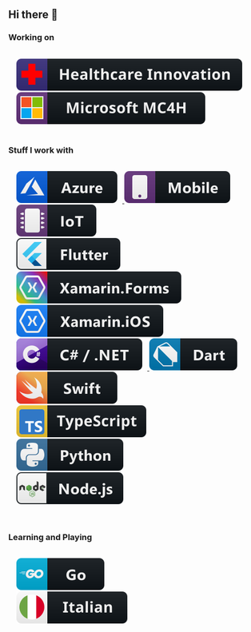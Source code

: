 ## Hi there 👋

### Working on

<p>
  <div  style="padding: 16px">
  <a href="https://www.microsoft.com/en-us/industry/health/microsoft-cloud-for-healthcare" style="padding-right: 10px">
    <img src="https://raw.githubusercontent.com/steverhall/steverhall/main/svg/dev/misc/healthcare.svg" alt="Healthcare Innovation">
  </a>
  <a href="https://www.microsoft.com/en-us/industry/health/microsoft-cloud-for-healthcare">
    <img src="https://raw.githubusercontent.com/steverhall/steverhall/main/svg/dev/misc/mc4h.svg" alt="Microsoft MC4H">
  </a>
  </div>
</p>

### Stuff I work with

<p>
  <div  style="padding: 16px">
  <a href="https://azure.microsoft.com/en-gb/">
    <img src="https://raw.githubusercontent.com/steverhall/steverhall/main/svg/dev/services/azure.svg" alt="Azure" style="padding-right: 10px">
  </a>
 <img src="https://raw.githubusercontent.com/steverhall/steverhall/main/svg/dev/misc/mobile.svg" alt="Mobile" style="padding-right: 10px">
  <a href="https://azure.microsoft.com/en-us/overview/iot/">
    <img src="https://raw.githubusercontent.com/steverhall/steverhall/main/svg/dev/misc/iot.svg" alt="IoT">
  </a>

  <br>

  <a href="https://flutter.dev/">
    <img src="https://raw.githubusercontent.com/steverhall/steverhall/main/svg/dev/frameworks/flutter.svg" alt="Flutter" style="padding-right: 10px">
  </a>
  <a href="https://github.com/xamarin/Xamarin.Forms">
    <img src="https://raw.githubusercontent.com/steverhall/steverhall/main/svg/dev/frameworks/xamarin_forms.svg" alt="Xamarin.Forms" style="padding-right: 10px">
  </a>
  <a href="https://github.com/xamarin/xamarin-macios">
      <img src="https://raw.githubusercontent.com/steverhall/steverhall/main/svg/dev/frameworks/xamarin_ios.svg" alt="Xamarin">
  </a>

  <br>

  <a href="https://dotnet.microsoft.com/en-us/languages/csharp">
      <img src="https://raw.githubusercontent.com/steverhall/steverhall/main/svg/dev/languages/csharp_dotnet.svg" alt="CSharp" style="padding-right: 10px">
  </a>
  <a href="https://dart.dev/">
      <img src="https://raw.githubusercontent.com/steverhall/steverhall/main/svg/dev/languages/dart.svg" alt="Dart">
  </a>
  <a href="https://github.com/apple/swift">
    <img src="https://raw.githubusercontent.com/steverhall/steverhall/main/svg/dev/languages/swift.svg" alt="Swift" style="padding-right: 10px">
  </a>
  <a href="https://www.typescriptlang.org/">
      <img src="https://raw.githubusercontent.com/steverhall/steverhall/main/svg/dev/languages/typescript.svg" alt="TypeScript" style="padding-right: 10px">
  </a>
  <a href="https://www.python.org/">
      <img src="https://raw.githubusercontent.com/steverhall/steverhall/main/svg/dev/languages/python.svg" alt="Python" style="padding-right: 10px">
  </a>

  <br>

  <a href="https://nodejs.org/">
      <img src="https://raw.githubusercontent.com/steverhall/steverhall/main/svg/dev/frameworks/nodejs.svg" alt="NodeJS">
  </a>
</p>
</div>

### Learning and Playing
<div  style="padding: 16px">
  <a href="https://go.dev/">
      <img src="https://raw.githubusercontent.com/steverhall/steverhall/main/svg/dev/languages/go.svg" alt="Go">
  </a>

  <br>

  <a href="https://www.duolingo.com/course/it/en/Learn-Italian">
      <img src="https://raw.githubusercontent.com/steverhall/steverhall/main/svg/languages/italian.svg" alt="Italian">
  </a>
</div>



<!--
**steverhall/steverhall** is a ✨ _special_ ✨ repository because its `README.md` (this file) appears on your GitHub profile.

Here are some ideas to get you started:

- 🔭 I’m currently working on ...
- ⚡ Fun fact: ...
- 🌱 I’m currently learning ...
- 👯 I’m looking to collaborate on ...
- 🤔 I’m looking for help with ...
- 💬 Ask me about ...
- 📫 How to reach me: ...
- 😄 Pronouns: ...
-->
